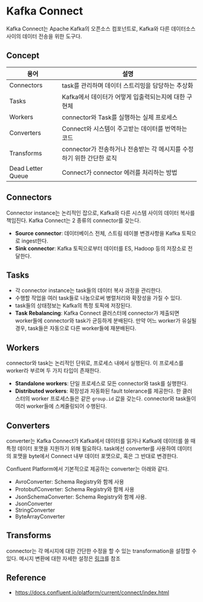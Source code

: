 # Kafka Connect

Kafka Connect는 Apache Kafka의 오픈소스 컴포넌트로, Kafka와 다른 데이터소스 사이의 데이터 전송을 위한 도구다.

## Concept
| 용어 | 설명 |
| --- | --- |
| Connectors | task를 관리하며 데이터 스트리밍을 담당하는 추상화 |
| Tasks | Kafka에서 데이터가 어떻게 입출력되는지에 대한 구현체 |
| Workers | connector와 Task를 실행하는 실제 프로세스 |
| Converters | Connect와 시스템이 주고받는 데이터를 번역하는 코드 |
| Transforms | connector가 전송하거나 전송받는 각 메시지를 수정하기 위한 간단한 로직 |
| Dead Letter Queue | Connect가 connector 에러를 처리하는 방법 |


## Connectors
Connector instance는 논리적인 잡으로, Kafka와 다른 시스템 사이의 데이터 복사를 책임진다. Kafka Connect는 2 종류의 connector를 갖는다.
* **Source connector**: 데이터베이스 전체, 스트림 테이블 변경사항을 Kafka 토픽으로 ingest한다. 
* **Sink connector**: Kafka 토픽으로부터 데이터를 ES, Hadoop 등의 저장소로 전달한다.


## Tasks
* 각 connector instance는 task들의 데이터 복사 과정을 관리한다.
* 수행할 작업을 여러 task들로 나눔으로써 병렬처리와 확장성을 가질 수 있다.
* task들의 상태정보는 Kafka의 특정 토픽에 저장된다.
* **Task Rebalancing**: Kafka Connect 클러스터에 connector가 제출되면 worker들에 connector와 task가 균등하게 분배된다. 만약 어느 worker가 유실될 경우, task들은 자동으로 다른 worker들에 재분배된다.

## Workers
connector와 task는 논리적인 단위로, 프로세스 내에서 실행된다. 이 프로세스를 worker라 부르며 두 가지 타입이 존재한다.
* **Standalone workers**: 단일 프로세스로 모든 connector와 task를 실행한다.
* **Distributed workers**: 확장성과 자동화된 fault tolerance를 제공한다. 한 클러스터의 worker 프로세스들은 같은 `group.id` 값을 갖는다. connector와 task들이 여러 worker들에 스케줄링되어 수행된다.

## Converters
converter는 Kafka Connect가 Kafka에서 데이터를 읽거나 Kafka에 데이터를 쓸 때 특정 데이터 포맷을 지원하기 위해 필요하다. task에선 converter를 사용하여 데이터의 포맷을 byte에서 Connect 내부 데이터 포맷으로, 혹은 그 반대로 변경한다.

Confluent Platform에서 기본적으로 제공하는 converter는 아래와 같다.
* AvroConverter: Schema Registry와 함께 사용
* ProtobufConverter: Schema Registry와 함께 사용
* JsonSchemaConverter: Schema Registry와 함께 사용.
* JsonConverter
* StringConverter
* ByteArrayConverter


## Transforms
connector는 각 메시지에 대한 간단한 수정을 할 수 있는 transformation을 설정할 수 있다. 메시지 변환에 대한 자세한 설정은 [링크](https://docs.confluent.io/platform/current/connect/transforms/overview.html#connect-transforms-supported)를 참조


## Reference
* https://docs.confluent.io/platform/current/connect/index.html
